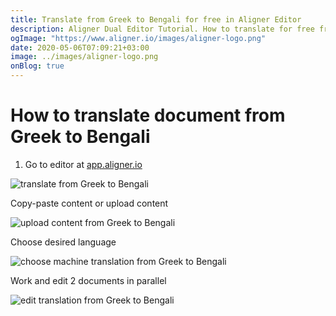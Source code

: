 ```yaml
---
title: Translate from Greek to Bengali for free in Aligner Editor
description: Aligner Dual Editor Tutorial. How to translate for free from Greek to Bengali. Aligner is multilingual document management platform. 
ogImage: "https://www.aligner.io/images/aligner-logo.png"
date: 2020-05-06T07:09:21+03:00
image: ../images/aligner-logo.png
onBlog: true
---
```


# How to translate document from Greek to Bengali

1. Go to editor at [app.aligner.io](https://app.aligner.io "Aligner App web page")

![translate from Greek to Bengali](../aligner-blank-editor.png "translate from Greek to Bengali")

Copy-paste content or upload content

![upload content from Greek to Bengali](../aligner-uploaded-document.png "upload content from Greek to Bengali")

Choose desired language

![choose machine translation from Greek to Bengali](../aligner-language-dropdown.png "choose machine translation from Greek to Bengali")

Work and edit 2 documents in parallel

![edit translation from Greek to Bengali](../aligner-double-sitded-editor.png "edit translation from Greek to Bengali")

